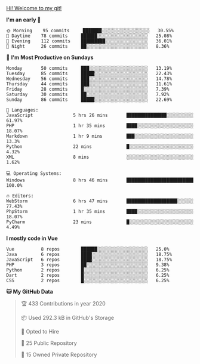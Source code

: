 <div>
  <a href="https://github.com/Orine7">Hi! Welcome to my git!</a>
</div>

<!--START_SECTION:waka-->
<!--END_SECTION:waka-->

**I'm an early 🐤**

```text
🌞 Morning    95 commits     ███████░░░░░░░░░░░░░░░░░░   30.55%
🌆 Daytime    78 commits     ██████░░░░░░░░░░░░░░░░░░░   25.08%
🌃 Evening    112 commits    █████████░░░░░░░░░░░░░░░░   36.01%
🌙 Night      26 commits     ██░░░░░░░░░░░░░░░░░░░░░░░   8.36%
```

📅 **I'm Most Productive on Sundays**

```text
Monday       50 commits     ███░░░░░░░░░░░░░░░░░░░░░░   13.19%
Tuesday      85 commits     █████░░░░░░░░░░░░░░░░░░░░   22.43%
Wednesday    56 commits     ███░░░░░░░░░░░░░░░░░░░░░░   14.78%
Thursday     44 commits     ███░░░░░░░░░░░░░░░░░░░░░░   11.61%
Friday       28 commits     █░░░░░░░░░░░░░░░░░░░░░░░░   7.39%
Saturday     30 commits     ██░░░░░░░░░░░░░░░░░░░░░░░   7.92%
Sunday       86 commits     █████░░░░░░░░░░░░░░░░░░░░   22.69%
```

```text
💬 Languages:
JavaScript               5 hrs 26 mins       ███████████████░░░░░░░░░░   61.97%
PHP                      1 hr 35 mins        ████░░░░░░░░░░░░░░░░░░░░░   18.07%
Markdown                 1 hr 9 mins         ███░░░░░░░░░░░░░░░░░░░░░░   13.3%
Python                   22 mins             █░░░░░░░░░░░░░░░░░░░░░░░░   4.32%
XML                      8 mins              ░░░░░░░░░░░░░░░░░░░░░░░░░   1.62%
```

```text
💻 Operating Systems:
Windows                  8 hrs 46 mins       █████████████████████████   100.0%
```

```text
🔥 Editors:
WebStorm                 6 hrs 47 mins       ███████████████████░░░░░░   77.43%
PhpStorm                 1 hr 35 mins        ████░░░░░░░░░░░░░░░░░░░░░   18.07%
PyCharm                  23 mins             █░░░░░░░░░░░░░░░░░░░░░░░░   4.49%
```

**I mostly code in Vue**

```text
Vue          8 repos        ██████░░░░░░░░░░░░░░░░░░░   25.0%
Java         6 repos        ████░░░░░░░░░░░░░░░░░░░░░   18.75%
JavaScript   6 repos        ████░░░░░░░░░░░░░░░░░░░░░   18.75%
PHP          3 repos        ██░░░░░░░░░░░░░░░░░░░░░░░   9.38%
Python       2 repos        █░░░░░░░░░░░░░░░░░░░░░░░░   6.25%
Dart         2 repos        █░░░░░░░░░░░░░░░░░░░░░░░░   6.25%
CSS          2 repos        █░░░░░░░░░░░░░░░░░░░░░░░░   6.25%
```

**🐱 My GitHub Data**

> 🏆 433 Contributions in year 2020
>
> 📦 Used 292.3 kB in GitHub's Storage
>
> 💼 Opted to Hire
>
> 📜 25 Public Repository
>
> 🔑 15 Owned Private Repository
